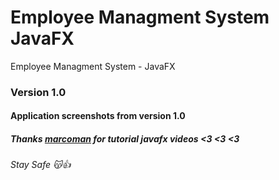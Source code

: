 # Employee Managment System JavaFX
Employee Managment System - JavaFX 
### Version 1.0
#### Application screenshots from version 1.0

##### Thanks [marcoman](https://github.com/marcoman2) for tutorial javafx videos <3 <3 <3 

###### Stay Safe :kissing_cat::+1:  
